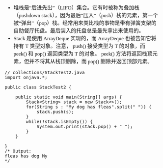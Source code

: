 <span  style="font-family: Simsun,serif; font-size: 17px; ">

- 堆栈是“后进先出”（LIFO）集合。它有时被称为叠加栈（pushdown stack），因为最后“压入”（push）栈的元素，第一个被“弹出”（pop）栈。经常用来类比栈的事物是带有弹簧支架的自助餐厅托盘。最后装入的托盘总是最先拿出来使用的。
- Stack 是使用 ArrayDeque 实现的，而 ArrayDeque 也被告知它将持有 T 类型对象。注意， push() 接受类型为 T 的对象，而 peek() 和 pop() 返回类型为 T 的对象。 peek() 方法将返回栈顶元素，但并不将其从栈顶删除，而 pop() 删除并返回顶部元素。

~~~
// collections/StackTest2.java
import onjava.*;

public class StackTest2 {

    public static void main(String[] args) {
        Stack<String> stack = new Stack<>();
        for(String s : "My dog has fleas".split(" ")) {
            stack.push(s);
        }
        while(!stack.isEmpty()) {
            System.out.print(stack.pop() + " ");
        }
    }

}
/* Output:
fleas has dog My
*/
~~~


</span>